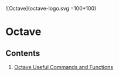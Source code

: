 ![Octave](octave-logo.svg  =100*100)
# Octave
## Contents
1. [Octave Useful Commands and Functions](/Octave/octave_useful_commands.md)
